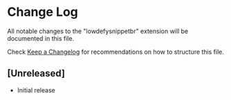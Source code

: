 # Change Log

All notable changes to the "lowdefysnippetbr" extension will be documented in this file.

Check [Keep a Changelog](http://keepachangelog.com/) for recommendations on how to structure this file.

## [Unreleased]

- Initial release